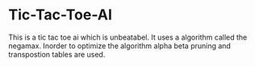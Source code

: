 # Tic-Tac-Toe-AI
This is a tic tac toe ai which is unbeatabel. It uses a algorithm called the negamax. Inorder to optimize the algorithm alpha beta pruning and transpostion tables are used.
